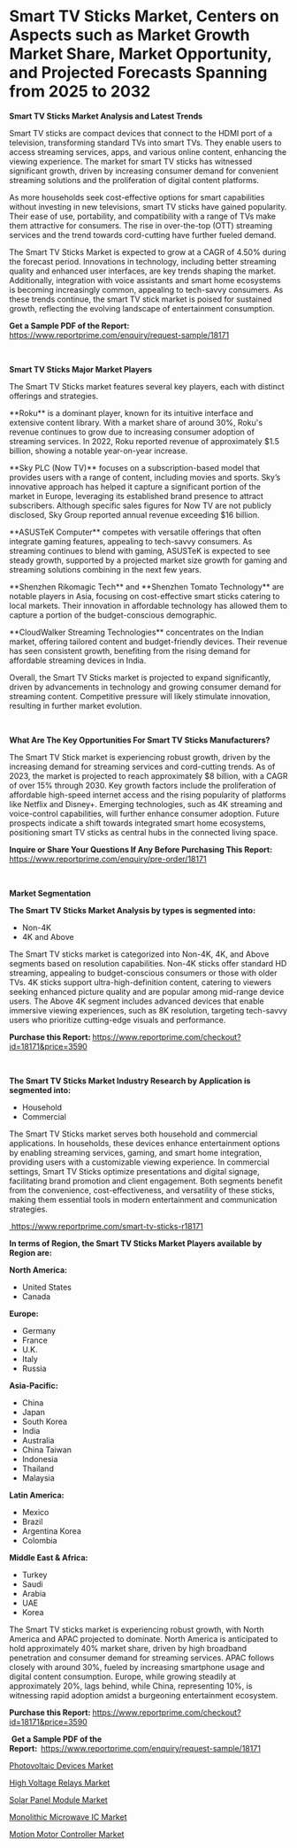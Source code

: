 <p><h1>Smart TV Sticks Market, Centers on Aspects such as Market Growth Market Share, Market Opportunity, and Projected Forecasts Spanning from 2025 to 2032</h1></p><p><strong>Smart TV Sticks Market Analysis and Latest Trends</strong></p>
<p><p>Smart TV sticks are compact devices that connect to the HDMI port of a television, transforming standard TVs into smart TVs. They enable users to access streaming services, apps, and various online content, enhancing the viewing experience. The market for smart TV sticks has witnessed significant growth, driven by increasing consumer demand for convenient streaming solutions and the proliferation of digital content platforms.</p><p>As more households seek cost-effective options for smart capabilities without investing in new televisions, smart TV sticks have gained popularity. Their ease of use, portability, and compatibility with a range of TVs make them attractive for consumers. The rise in over-the-top (OTT) streaming services and the trend towards cord-cutting have further fueled demand.</p><p>The Smart TV Sticks Market is expected to grow at a CAGR of 4.50% during the forecast period. Innovations in technology, including better streaming quality and enhanced user interfaces, are key trends shaping the market. Additionally, integration with voice assistants and smart home ecosystems is becoming increasingly common, appealing to tech-savvy consumers. As these trends continue, the smart TV stick market is poised for sustained growth, reflecting the evolving landscape of entertainment consumption.</p></p>
<p><strong>Get a Sample PDF of the Report:&nbsp;</strong> <a href="https://www.reportprime.com/enquiry/request-sample/18171?utm_campaign=1943&utm_medium=2&utm_source=Github&utm_content=ia&utm_term=18032025&utm_id=smart-tv-sticks">https://www.reportprime.com/enquiry/request-sample/18171</a></p>
<p>&nbsp;</p>
<p><strong>Smart TV Sticks Major Market Players</strong></p>
<p><p>The Smart TV Sticks market features several key players, each with distinct offerings and strategies. </p><p>**Roku** is a dominant player, known for its intuitive interface and extensive content library. With a market share of around 30%, Roku's revenue continues to grow due to increasing consumer adoption of streaming services. In 2022, Roku reported revenue of approximately $1.5 billion, showing a notable year-on-year increase.</p><p>**Sky PLC (Now TV)** focuses on a subscription-based model that provides users with a range of content, including movies and sports. Sky’s innovative approach has helped it capture a significant portion of the market in Europe, leveraging its established brand presence to attract subscribers. Although specific sales figures for Now TV are not publicly disclosed, Sky Group reported annual revenue exceeding $16 billion. </p><p>**ASUSTeK Computer** competes with versatile offerings that often integrate gaming features, appealing to tech-savvy consumers. As streaming continues to blend with gaming, ASUSTeK is expected to see steady growth, supported by a projected market size growth for gaming and streaming solutions combining in the next few years. </p><p>**Shenzhen Rikomagic Tech** and **Shenzhen Tomato Technology** are notable players in Asia, focusing on cost-effective smart sticks catering to local markets. Their innovation in affordable technology has allowed them to capture a portion of the budget-conscious demographic.</p><p>**CloudWalker Streaming Technologies** concentrates on the Indian market, offering tailored content and budget-friendly devices. Their revenue has seen consistent growth, benefiting from the rising demand for affordable streaming devices in India.</p><p>Overall, the Smart TV Sticks market is projected to expand significantly, driven by advancements in technology and growing consumer demand for streaming content. Competitive pressure will likely stimulate innovation, resulting in further market evolution.</p></p>
<p>&nbsp;</p>
<p><strong>What Are The Key Opportunities For Smart TV Sticks Manufacturers?</strong></p>
<p><p>The Smart TV Stick market is experiencing robust growth, driven by the increasing demand for streaming services and cord-cutting trends. As of 2023, the market is projected to reach approximately $8 billion, with a CAGR of over 15% through 2030. Key growth factors include the proliferation of affordable high-speed internet access and the rising popularity of platforms like Netflix and Disney+. Emerging technologies, such as 4K streaming and voice-control capabilities, will further enhance consumer adoption. Future prospects indicate a shift towards integrated smart home ecosystems, positioning smart TV sticks as central hubs in the connected living space.</p></p>
<p><strong>Inquire or Share Your Questions If Any Before Purchasing This Report:</strong> <a href="https://www.reportprime.com/enquiry/pre-order/18171?utm_campaign=1943&utm_medium=2&utm_source=Github&utm_content=ia&utm_term=18032025&utm_id=smart-tv-sticks">https://www.reportprime.com/enquiry/pre-order/18171</a></p>
<p>&nbsp;</p>
<p><strong>Market Segmentation</strong></p>
<p><strong>The Smart TV Sticks Market Analysis by types is segmented into:</strong></p>
<p><ul><li>Non-4K</li><li>4K and Above</li></ul></p>
<p><p>The Smart TV sticks market is categorized into Non-4K, 4K, and Above segments based on resolution capabilities. Non-4K sticks offer standard HD streaming, appealing to budget-conscious consumers or those with older TVs. 4K sticks support ultra-high-definition content, catering to viewers seeking enhanced picture quality and are popular among mid-range device users. The Above 4K segment includes advanced devices that enable immersive viewing experiences, such as 8K resolution, targeting tech-savvy users who prioritize cutting-edge visuals and performance.</p></p>
<p><strong>Purchase this Report:&nbsp;</strong><a href="https://www.reportprime.com/checkout?id=18171&price=3590&utm_campaign=1943&utm_medium=2&utm_source=Github&utm_content=ia&utm_term=18032025&utm_id=smart-tv-sticks">https://www.reportprime.com/checkout?id=18171&price=3590</a></p>
<p>&nbsp;</p>
<p><strong>The Smart TV Sticks Market Industry Research by Application is segmented into:</strong></p>
<p><ul><li>Household</li><li>Commercial</li></ul></p>
<p><p>The Smart TV Sticks market serves both household and commercial applications. In households, these devices enhance entertainment options by enabling streaming services, gaming, and smart home integration, providing users with a customizable viewing experience. In commercial settings, Smart TV Sticks optimize presentations and digital signage, facilitating brand promotion and client engagement. Both segments benefit from the convenience, cost-effectiveness, and versatility of these sticks, making them essential tools in modern entertainment and communication strategies.</p></p>
<p><a href="https://www.reportprime.com/smart-tv-sticks-r18171?utm_campaign=1943&utm_medium=2&utm_source=Github&utm_content=ia&utm_term=18032025&utm_id=smart-tv-sticks">&nbsp;https://www.reportprime.com/smart-tv-sticks-r18171</a></p>
<p><strong>In terms of Region, the Smart TV Sticks Market Players available by Region are:</strong></p>
<p>
    <p> <strong> North America: </strong>
        <ul>
            <li>United States</li>
            <li>Canada</li>
        </ul>
        </p> 
    <p> <strong> Europe: </strong>
        <ul>
            <li>Germany</li>
            <li>France</li>
            <li>U.K.</li>
            <li>Italy</li>
            <li>Russia</li>
        </ul>
        </p> 
    <p> <strong> Asia-Pacific: </strong>
        <ul>
            <li>China</li>
            <li>Japan</li>
            <li>South Korea</li>
            <li>India</li>
            <li>Australia</li>
            <li>China Taiwan</li>
            <li>Indonesia</li>
            <li>Thailand</li>
            <li>Malaysia</li>
        </ul>
        </p> 
    <p> <strong> Latin America: </strong>
        <ul>
            <li>Mexico</li>
            <li>Brazil</li>
            <li>Argentina Korea</li>
            <li>Colombia</li>
        </ul>
        </p> 
    <p> <strong> Middle East & Africa: </strong>
        <ul>
            <li>Turkey</li>
            <li>Saudi</li>
            <li>Arabia</li>
            <li>UAE</li>
            <li>Korea</li>
        </ul>
    </p>
    </p>
<p><p>The Smart TV sticks market is experiencing robust growth, with North America and APAC projected to dominate. North America is anticipated to hold approximately 40% market share, driven by high broadband penetration and consumer demand for streaming services. APAC follows closely with around 30%, fueled by increasing smartphone usage and digital content consumption. Europe, while growing steadily at approximately 20%, lags behind, while China, representing 10%, is witnessing rapid adoption amidst a burgeoning entertainment ecosystem.</p></p>
<p><strong>Purchase this Report: </strong><a href="https://www.reportprime.com/checkout?id=18171&price=3590&utm_campaign=1943&utm_medium=2&utm_source=Github&utm_content=ia&utm_term=18032025&utm_id=smart-tv-sticks">https://www.reportprime.com/checkout?id=18171&price=3590</a></p>
<p>&nbsp;<strong>Get a Sample PDF of the Report:&nbsp;&nbsp;</strong><a href="https://www.reportprime.com/enquiry/request-sample/18171?utm_campaign=1943&utm_medium=2&utm_source=Github&utm_content=ia&utm_term=18032025&utm_id=smart-tv-sticks">https://www.reportprime.com/enquiry/request-sample/18171</a></p>
<p><strong></strong></p>
<p><p><a href="https://github.com/sakourkishev/Market-Research-Report-List-1/blob/main/photovoltaic-devices-market.md?utm_campaign=1943&utm_medium=2&utm_source=Github&utm_content=ia&utm_term=18032025&utm_id=smart-tv-sticks">Photovoltaic Devices Market</a></p><p><a href="https://github.com/shongranch73/Market-Research-Report-List-1/blob/main/high-voltage-relays-market.md?utm_campaign=1943&utm_medium=2&utm_source=Github&utm_content=ia&utm_term=18032025&utm_id=smart-tv-sticks">High Voltage Relays Market</a></p><p><a href="https://github.com/amourdeeks8j/Market-Research-Report-List-1/blob/main/solar-panel-module-market.md?utm_campaign=1943&utm_medium=2&utm_source=Github&utm_content=ia&utm_term=18032025&utm_id=smart-tv-sticks">Solar Panel Module Market</a></p><p><a href="https://github.com/stvnpukaj10/Market-Research-Report-List-1/blob/main/monolithic-microwave-ic-market.md?utm_campaign=1943&utm_medium=2&utm_source=Github&utm_content=ia&utm_term=18032025&utm_id=smart-tv-sticks">Monolithic Microwave IC Market</a></p><p><a href="https://github.com/bordzjisela/Market-Research-Report-List-1/blob/main/motion-motor-controller-market.md?utm_campaign=1943&utm_medium=2&utm_source=Github&utm_content=ia&utm_term=18032025&utm_id=smart-tv-sticks">Motion Motor Controller Market</a></p></p>